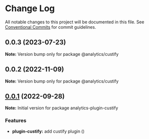 # Change Log

All notable changes to this project will be documented in this file.
See [Conventional Commits](https://conventionalcommits.org) for commit guidelines.

## 0.0.3 (2023-07-23)

**Note:** Version bump only for package @analytics/custify





## 0.0.2 (2022-11-09)

**Note:** Version bump only for package @analytics/custify





## [0.0.1](https://github.com/DavidWells/analytics/compare/analytics-plugin-custify@0.0.1) (2022-09-28)

**Note:** Initial version for package analytics-plugin-custify

### Features

- **plugin-custify:** add custify plugin ([](https://github.com/DavidWells/analytics/commit/))
